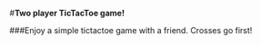 #**Two player TicTacToe game!**



###Enjoy a simple tictactoe game with a friend. Crosses go first!
